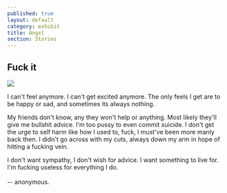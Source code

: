 ```yaml
---
published: true
layout: default
category: exhibit
title: Angst
section: Stories
---
```


## Fuck it
<img src="https://farm8.staticflickr.com/7533/16324134275_1b488ee3a8_c.jpg" >

I can't feel anymore. I can't get excited anymore. The only feels I get are to be happy or sad, and sometimes its always nothing.
<br>

My friends don't know, any they won't help or anything. Most likely they'll give me bullshit advice. I'm too pussy to even commit suicide. I don't get the urge to self harm like how I used to, fuck, I must've been more manly back then. I didn't go across with my cuts, always down my arm in hope of hitting a fucking vein.
<br>

I don't want sympathy, I don't wish for advice. I want something to live for. I'm fucking useless for everything I do.<br><br>
-- anonymous.